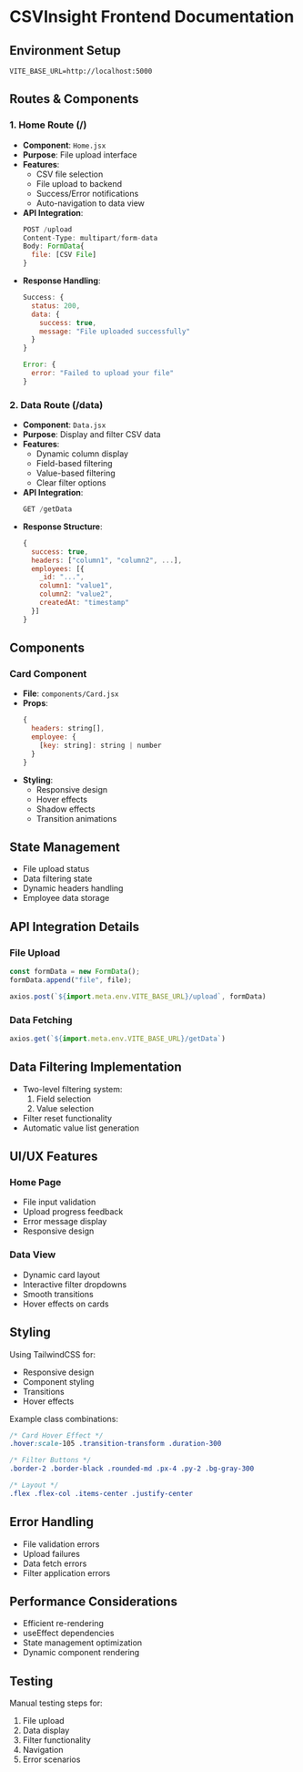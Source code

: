 # CSVInsight Frontend Documentation

## Environment Setup
```env
VITE_BASE_URL=http://localhost:5000
```

## Routes & Components

### 1. Home Route (/)
- **Component**: `Home.jsx`
- **Purpose**: File upload interface
- **Features**:
  - CSV file selection
  - File upload to backend
  - Success/Error notifications
  - Auto-navigation to data view
- **API Integration**:
  ```javascript
  POST /upload
  Content-Type: multipart/form-data
  Body: FormData{
    file: [CSV File]
  }
  ```
- **Response Handling**:
  ```javascript
  Success: {
    status: 200,
    data: {
      success: true,
      message: "File uploaded successfully"
    }
  }
  
  Error: {
    error: "Failed to upload your file"
  }
  ```

### 2. Data Route (/data)
- **Component**: `Data.jsx`
- **Purpose**: Display and filter CSV data
- **Features**:
  - Dynamic column display
  - Field-based filtering
  - Value-based filtering
  - Clear filter options
- **API Integration**:
  ```javascript
  GET /getData
  ```
- **Response Structure**:
  ```javascript
  {
    success: true,
    headers: ["column1", "column2", ...],
    employees: [{
      _id: "...",
      column1: "value1",
      column2: "value2",
      createdAt: "timestamp"
    }]
  }
  ```

## Components

### Card Component
- **File**: `components/Card.jsx`
- **Props**:
  ```javascript
  {
    headers: string[],
    employee: {
      [key: string]: string | number
    }
  }
  ```
- **Styling**:
  - Responsive design
  - Hover effects
  - Shadow effects
  - Transition animations

## State Management
- File upload status
- Data filtering state
- Dynamic headers handling
- Employee data storage

## API Integration Details

### File Upload
```javascript
const formData = new FormData();
formData.append("file", file);

axios.post(`${import.meta.env.VITE_BASE_URL}/upload`, formData)
```

### Data Fetching
```javascript
axios.get(`${import.meta.env.VITE_BASE_URL}/getData`)
```

## Data Filtering Implementation
- Two-level filtering system:
  1. Field selection
  2. Value selection
- Filter reset functionality
- Automatic value list generation

## UI/UX Features

### Home Page
- File input validation
- Upload progress feedback
- Error message display
- Responsive design

### Data View
- Dynamic card layout
- Interactive filter dropdowns
- Smooth transitions
- Hover effects on cards

## Styling
Using TailwindCSS for:
- Responsive design
- Component styling
- Transitions
- Hover effects

Example class combinations:
```css
/* Card Hover Effect */
.hover:scale-105 .transition-transform .duration-300

/* Filter Buttons */
.border-2 .border-black .rounded-md .px-4 .py-2 .bg-gray-300

/* Layout */
.flex .flex-col .items-center .justify-center
```

## Error Handling
- File validation errors
- Upload failures
- Data fetch errors
- Filter application errors

## Performance Considerations
- Efficient re-rendering
- useEffect dependencies
- State management optimization
- Dynamic component rendering

## Testing
Manual testing steps for:
1. File upload
2. Data display
3. Filter functionality
4. Navigation
5. Error scenarios

